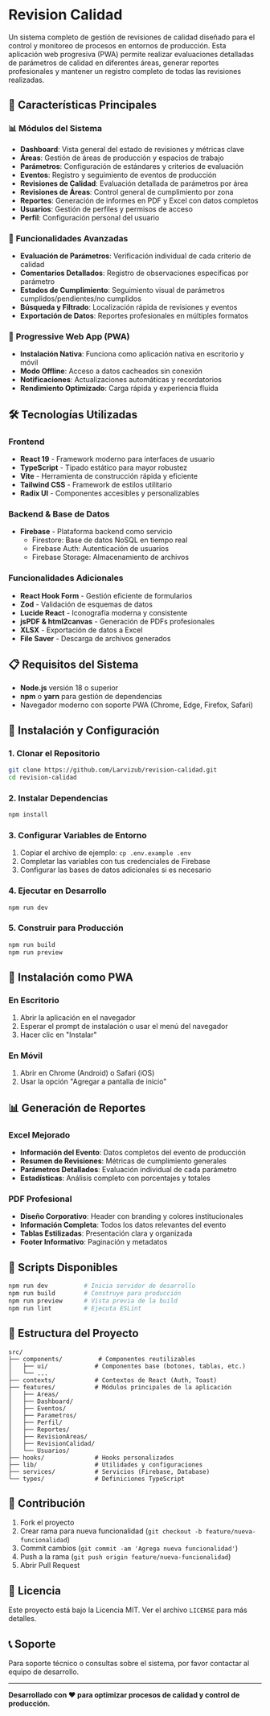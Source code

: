# Revision Calidad

Un sistema completo de gestión de revisiones de calidad diseñado para el control y monitoreo de procesos en entornos de producción. Esta aplicación web progresiva (PWA) permite realizar evaluaciones detalladas de parámetros de calidad en diferentes áreas, generar reportes profesionales y mantener un registro completo de todas las revisiones realizadas.

## 🚀 Características Principales

### 📊 **Módulos del Sistema**
- **Dashboard**: Vista general del estado de revisiones y métricas clave
- **Áreas**: Gestión de áreas de producción y espacios de trabajo
- **Parámetros**: Configuración de estándares y criterios de evaluación
- **Eventos**: Registro y seguimiento de eventos de producción
- **Revisiones de Calidad**: Evaluación detallada de parámetros por área
- **Revisiones de Áreas**: Control general de cumplimiento por zona
- **Reportes**: Generación de informes en PDF y Excel con datos completos
- **Usuarios**: Gestión de perfiles y permisos de acceso
- **Perfil**: Configuración personal del usuario

### 🎯 **Funcionalidades Avanzadas**
- **Evaluación de Parámetros**: Verificación individual de cada criterio de calidad
- **Comentarios Detallados**: Registro de observaciones específicas por parámetro
- **Estados de Cumplimiento**: Seguimiento visual de parámetros cumplidos/pendientes/no cumplidos
- **Búsqueda y Filtrado**: Localización rápida de revisiones y eventos
- **Exportación de Datos**: Reportes profesionales en múltiples formatos

### 📱 **Progressive Web App (PWA)**
- **Instalación Nativa**: Funciona como aplicación nativa en escritorio y móvil
- **Modo Offline**: Acceso a datos cacheados sin conexión
- **Notificaciones**: Actualizaciones automáticas y recordatorios
- **Rendimiento Optimizado**: Carga rápida y experiencia fluida

## 🛠️ Tecnologías Utilizadas

### **Frontend**
- **React 19** - Framework moderno para interfaces de usuario
- **TypeScript** - Tipado estático para mayor robustez
- **Vite** - Herramienta de construcción rápida y eficiente
- **Tailwind CSS** - Framework de estilos utilitario
- **Radix UI** - Componentes accesibles y personalizables

### **Backend & Base de Datos**
- **Firebase** - Plataforma backend como servicio
  - Firestore: Base de datos NoSQL en tiempo real
  - Firebase Auth: Autenticación de usuarios
  - Firebase Storage: Almacenamiento de archivos

### **Funcionalidades Adicionales**
- **React Hook Form** - Gestión eficiente de formularios
- **Zod** - Validación de esquemas de datos
- **Lucide React** - Iconografía moderna y consistente
- **jsPDF & html2canvas** - Generación de PDFs profesionales
- **XLSX** - Exportación de datos a Excel
- **File Saver** - Descarga de archivos generados

## 📋 Requisitos del Sistema

- **Node.js** versión 18 o superior
- **npm** o **yarn** para gestión de dependencias
- Navegador moderno con soporte PWA (Chrome, Edge, Firefox, Safari)

## 🚀 Instalación y Configuración

### 1. Clonar el Repositorio
```bash
git clone https://github.com/Larvizub/revision-calidad.git
cd revision-calidad
```

### 2. Instalar Dependencias
```bash
npm install
```

### 3. Configurar Variables de Entorno
1. Copiar el archivo de ejemplo: `cp .env.example .env`
2. Completar las variables con tus credenciales de Firebase
3. Configurar las bases de datos adicionales si es necesario

### 4. Ejecutar en Desarrollo
```bash
npm run dev
```

### 5. Construir para Producción
```bash
npm run build
npm run preview
```

## 📱 Instalación como PWA

### En Escritorio
1. Abrir la aplicación en el navegador
2. Esperar el prompt de instalación o usar el menú del navegador
3. Hacer clic en "Instalar"

### En Móvil
1. Abrir en Chrome (Android) o Safari (iOS)
2. Usar la opción "Agregar a pantalla de inicio"

## 📊 Generación de Reportes

### Excel Mejorado
- **Información del Evento**: Datos completos del evento de producción
- **Resumen de Revisiones**: Métricas de cumplimiento generales
- **Parámetros Detallados**: Evaluación individual de cada parámetro
- **Estadísticas**: Análisis completo con porcentajes y totales

### PDF Profesional
- **Diseño Corporativo**: Header con branding y colores institucionales
- **Información Completa**: Todos los datos relevantes del evento
- **Tablas Estilizadas**: Presentación clara y organizada
- **Footer Informativo**: Paginación y metadatos

## 🔧 Scripts Disponibles

```bash
npm run dev          # Inicia servidor de desarrollo
npm run build        # Construye para producción
npm run preview      # Vista previa de la build
npm run lint         # Ejecuta ESLint
```

## 📁 Estructura del Proyecto

```
src/
├── components/          # Componentes reutilizables
│   ├── ui/             # Componentes base (botones, tablas, etc.)
│   └── ...
├── contexts/           # Contextos de React (Auth, Toast)
├── features/           # Módulos principales de la aplicación
│   ├── Areas/
│   ├── Dashboard/
│   ├── Eventos/
│   ├── Parametros/
│   ├── Perfil/
│   ├── Reportes/
│   ├── RevisionAreas/
│   ├── RevisionCalidad/
│   └── Usuarios/
├── hooks/              # Hooks personalizados
├── lib/                # Utilidades y configuraciones
├── services/           # Servicios (Firebase, Database)
└── types/              # Definiciones TypeScript
```

## 🤝 Contribución

1. Fork el proyecto
2. Crear rama para nueva funcionalidad (`git checkout -b feature/nueva-funcionalidad`)
3. Commit cambios (`git commit -am 'Agrega nueva funcionalidad'`)
4. Push a la rama (`git push origin feature/nueva-funcionalidad`)
5. Abrir Pull Request

## 📄 Licencia

Este proyecto está bajo la Licencia MIT. Ver el archivo `LICENSE` para más detalles.

## 📞 Soporte

Para soporte técnico o consultas sobre el sistema, por favor contactar al equipo de desarrollo.

---

**Desarrollado con ❤️ para optimizar procesos de calidad y control de producción.**
